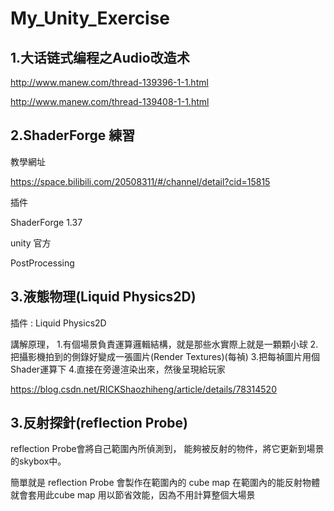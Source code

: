 # My_Unity_Exercise
## 1.大话链式编程之Audio改造术 

  http://www.manew.com/thread-139396-1-1.html 
  
  http://www.manew.com/thread-139408-1-1.html

## 2.ShaderForge 練習

教學網址

https://space.bilibili.com/20508311/#/channel/detail?cid=15815

插件

ShaderForge 1.37

unity 官方

PostProcessing

## 3.液態物理(Liquid Physics2D)

插件 : Liquid Physics2D

講解原理，
1.有個場景負責運算邏輯結構，就是那些水實際上就是一顆顆小球
2.把攝影機拍到的側錄好變成一張圖片(Render Textures)(每禎)
3.把每禎圖片用個Shader運算下
4.直接在旁邊渲染出來，然後呈現給玩家

https://blog.csdn.net/RICKShaozhiheng/article/details/78314520

## 3.反射探針(reflection Probe)

reflection Probe會將自己範圍內所偵測到，
能夠被反射的物件，將它更新到場景的skybox中。

簡單就是
reflection Probe 會製作在範圍內的 cube map
在範圍內的能反射物體就會套用此cube map
用以節省效能，因為不用計算整個大場景
